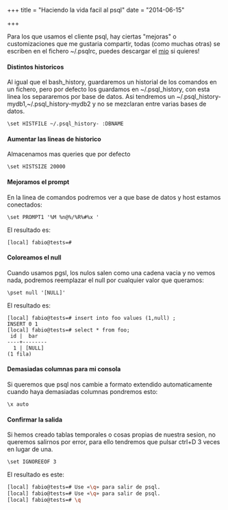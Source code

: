 +++
title =  "Haciendo la vida facil al psql"
date = "2014-06-15"

+++

Para los que usamos el cliente psql, hay ciertas "mejoras" o customizaciones que me gustaria compartir, todas (como muchas otras) se escriben en el fichero ~/.psqlrc, puedes descargar el [mio][1] si quieres!


#### Distintos historicos
Al igual que el bash_history, guardaremos un historial de los comandos en un fichero, pero por defecto los guardamos en ~/.psql_history, con esta linea los separaremos por base de datos. Asi tendremos un ~/.psql_history-mydb1,~/.psql_history-mydb2 y no se mezclaran entre varias bases de datos.
```
\set HISTFILE ~/.psql_history- :DBNAME
```

#### Aumentar las lineas de historico
Almacenamos mas queries que por defecto
```
\set HISTSIZE 20000
```

#### Mejoramos el prompt
En la linea de comandos podremos ver a que base de datos y host estamos conectados:
```text
\set PROMPT1 '%M %n@%/%R%#%x '
```
El resultado es:
```text
[local] fabio@tests=#
```

#### Coloreamos el null
Cuando usamos pgsl, los nulos salen como una cadena vacia y no vemos nada, podremos reemplazar el null por cualquier valor que queramos:
```text
\pset null '[NULL]'
```
El resultado es:
```psql
[local] fabio@tests=# insert into foo values (1,null) ;
INSERT 0 1
[local] fabio@tests=# select * from foo;
 id |  bar   
----+--------
  1 | [NULL]
(1 fila)

```

#### Demasiadas columnas para mi consola
Si queremos que psql nos cambie a formato extendido automaticamente cuando haya demasiadas columnas pondremos esto:
```text
\x auto
```

#### Confirmar la salida
Si hemos creado tablas temporales o cosas propias de nuestra sesion, no queremos salirnos por error, para ello tendremos que pulsar ctrl+D 3 veces en lugar de una.
```text
\set IGNOREEOF 3
```

El resultado es este:
```bash
[local] fabio@tests=# Use «\q» para salir de psql.
[local] fabio@tests=# Use «\q» para salir de psql.
[local] fabio@tests=# \q
```


[1]:https://raw.githubusercontent.com/avances123/dotfiles/master/postgresql/psqlrc
